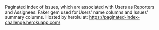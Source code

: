 Paginated index of Issues, which are associated with Users as Reporters and Assignees.
Faker gem used for Users' name columns and Issues' summary columns.
Hosted by heroku at: <https://paginated-index-challenge.herokuapp.com/>
